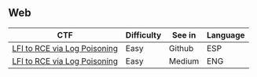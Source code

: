 ## Web
| CTF | Difficulty | See in | Language |
| --- | --- | --- | --- |
| [LFI to RCE via Log Poisoning](Web/LogPoisoning2RCE.md) | Easy | Github | ESP |
| [LFI to RCE via Log Poisoning](https://medium.com/@josewice7/lfi-to-rce-via-log-poisoning-db3e0e7a1cf1) | Easy | Medium | ENG |
